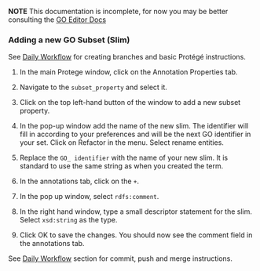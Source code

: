**NOTE** This documentation is incomplete, for now you may be better consulting the [GO Editor Docs](https://wiki.geneontology.org/index.php/Ontology_Editing_Guide)

### Adding a new GO Subset (Slim)

See [Daily Workflow](http://ontology-development-kit.readthedocs.io/en/latest/index.html#daily-workflow) for creating branches and basic Protégé instructions. 

1.	In the main Protege window, click on the Annotation Properties tab.

2.	Navigate to the ```subset_property``` and select it.

3.	Click on the top left-hand button of the window to add a new subset property.

4.	In the pop-up window add the name of the new slim. The identifier will fill in according to your preferences and will be the next GO identifier in your set. Click on Refactor in the menu. Select rename entities.

5.	Replace the ```GO_ identifier``` with the name of your new slim. It is standard to use the same string as when you created the term.

6.	In the annotations tab, click on the ```+```. 

7.	In the pop up window, select ```rdfs:comment```.

8.	In the right hand window, type a small descriptor statement for the slim. Select ```xsd:string``` as the type.

9.	Click OK to save the changes. You should now see the comment field in the annotations tab.

See [Daily Workflow](http://ontology-development-kit.readthedocs.io/en/latest/index.html#daily-workflow) section for commit, push and merge instructions. 